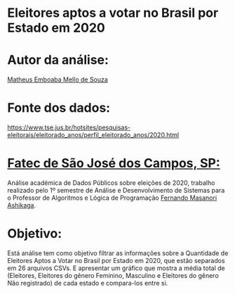# Eleitores aptos a votar no Brasil por Estado em 2020

# Autor da análise:

[Matheus Emboaba Mello de Souza](https://github.com/MatheusEmboabaTeteu)

# Fonte dos dados:

https://www.tse.jus.br/hotsites/pesquisas-eleitorais/eleitorado_anos/perfil_eleitorado_anos/2020.html

# [Fatec de São José dos Campos, SP:](https://fatecsjc-prd.azurewebsites.net/index.php)

Análise académica de Dados Públicos sobre eleições de 2020, trabalho realizado pelo 1º semestre de Análise e Desenvolvimento de Sistemas para o Professor de Algoritmos e Lógica de Programação [Fernando Masanori Ashikaga](https://github.com/fmasanori).

# Objetivo:

Está análise tem como objetivo filtrar as informações sobre a Quantidade de Eleitores Aptos a Votar no Brasil por Estado em 2020, que estão separados em 26 arquivos CSVs. E apresentar um gráfico que mostra a média total de (Eleitores, Eleitores do gênero Feminino, Masculino e Eleitores do gênero Não registrado) de cada estado e compara-los entre si.
